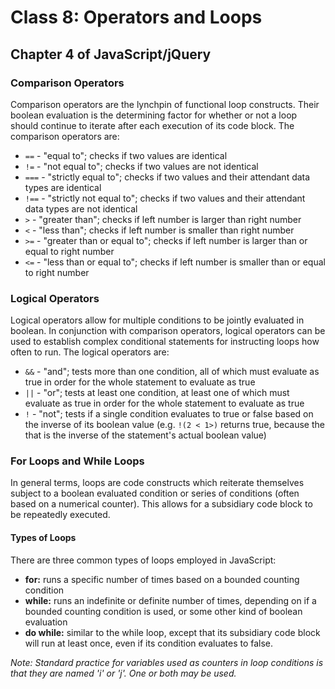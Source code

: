 # Class 8: Operators and Loops

## Chapter 4 of JavaScript/jQuery

### Comparison Operators

Comparison operators are the lynchpin of functional loop constructs. Their boolean evaluation is the determining factor for whether or not a loop should continue to iterate after each execution of its code block. The comparison operators are:

- `==` - "equal to"; checks if two values are identical
- `!=` - "not equal to"; checks if two values are not identical
- `===` - "strictly equal to"; checks if two values and their attendant data types are identical
- `!==` - "strictly not equal to"; checks if two values and their attendant data types are not identical
- `>` - "greater than"; checks if left number is larger than right number
- `<` - "less than"; checks if left number is smaller than right number
- `>=` - "greater than or equal to"; checks if left number is larger than or equal to right number
- `<=` - "less than or equal to"; checks if left number is smaller than or equal to right number

### Logical Operators

Logical operators allow for multiple conditions to be jointly evaluated in boolean. In conjunction with comparison operators, logical operators can be used to establish complex conditional statements for instructing loops how often to run. The logical operators are:

- `&&` - "and"; tests more than one condition, all of which must evaluate as true in order for the whole statement to evaluate as true
- `||` - "or"; tests at least one condition, at least one of which must evaluate as true in order for the whole statement to evaluate as true
- `!` - "not"; tests if a single condition evaluates to true or false based on the inverse of its boolean value (e.g. `!(2 < 1>)` returns true, because the that is the inverse of the statement's actual boolean value)

### For Loops and While Loops

In general terms, loops are code constructs which reiterate themselves subject to a boolean evaluated condition or series of conditions (often based on a numerical counter). This allows for a subsidiary code block to be repeatedly executed.

#### Types of Loops

There are three common types of loops employed in JavaScript:

- **for:** runs a specific number of times based on a bounded counting condition
- **while:** runs an indefinite or definite number of times, depending on if a bounded counting condition is used, or some other kind of boolean evaluation
- **do while:** similar to the while loop, except that its subsidiary code block will run at least once, even if its condition evaluates to false.

_Note: Standard practice for variables used as counters in loop conditions is that they are named 'i' or 'j'. One or both may be used._
